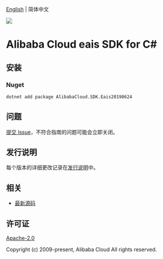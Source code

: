 [English](README.md) | 简体中文

![](https://aliyunsdk-pages.alicdn.com/icons/AlibabaCloud.svg)

# Alibaba Cloud eais SDK for C#

## 安装

### Nuget

```bash
dotnet add package AlibabaCloud.SDK.Eais20190624
```

## 问题

[提交 Issue](https://github.com/aliyun/alibabacloud-csharp-sdk/issues/new)，不符合指南的问题可能会立即关闭。

## 发行说明

每个版本的详细更改记录在[发行说明](./ChangeLog.md)中。

## 相关

* [最新源码](https://github.com/aliyun/alibabacloud-csharp-sdk/)

## 许可证

[Apache-2.0](http://www.apache.org/licenses/LICENSE-2.0)

Copyright (c) 2009-present, Alibaba Cloud All rights reserved.

